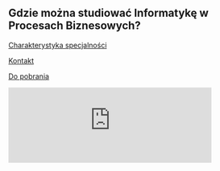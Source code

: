 ## Gdzie można studiować Informatykę w Procesach Biznesowych?

[Charakterystyka specjalności](./preferences.md)

[Kontakt](./contact.md)

[Do pobrania](./downloads.md)

<iframe src="https://docs.google.com/forms/d/e/1FAIpQLSd4Ka1yLKEUG5wPXdGE5GMMl-SPtVGre_Unt76T3NCKSD6qng/viewform?embedded=true" width="80%" frameborder="0" marginheight="0" marginwidth="0">Ładuję…</iframe>
